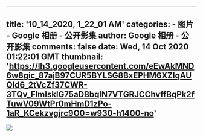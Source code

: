 
---
title: '10_14_2020, 1_22_01 AM'
categories: 
    - 图片
    - Google 相册 - 公开影集
author: Google 相册 - 公开影集
comments: false
date: Wed, 14 Oct 2020 01:22:01 GMT
thumbnail: 'https://lh3.googleusercontent.com/eEwAkMND6w8gic_87ajB97CUR5BYLSG8BxEPHM6XZIqAUQld6_2tVcZf37CWR-3TQv_FlmIsklG75aDBbqIN7VTGRJCChvffBqPk2fTuwV09WtPr0mHmD1zPo-1aR_KCekzvgjrc9O0=w930-h1400-no'
---

<div>   
<img src="https://lh3.googleusercontent.com/eEwAkMND6w8gic_87ajB97CUR5BYLSG8BxEPHM6XZIqAUQld6_2tVcZf37CWR-3TQv_FlmIsklG75aDBbqIN7VTGRJCChvffBqPk2fTuwV09WtPr0mHmD1zPo-1aR_KCekzvgjrc9O0=w930-h1400-no" style="max-width: 100%;" referrerpolicy="no-referrer">  
</div>
            